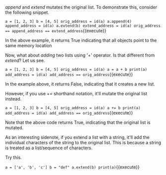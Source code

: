 *append* and *extend* mutates the original list.  To demonstrate this, consider the following snippet.

`a = [1, 2, 3]
b = [4, 5]
orig_address = id(a)
a.append(4)
append_address = id(a)
a.extend(b)
extend_address = id(a)
orig_address == append_address == extend_address`{{execute}}

In the above example, it returns True indicating that all objects point to the same memory location

Now, what about *adding* two lists using '+' operator.  Is that different from *extend*?  Let us see.

`a = [1, 2, 3]
b = [4, 5]
orig_address = id(a)
a = a + b
print(a)
add_address = id(a)
add_address == orig_address`{{execute}}

In the example above, it returns False, indicating that it creates a new list.

However, if you use += shorthand notation, it'll mutate the original list instead.

`a = [1, 2, 3]
b = [4, 5]
orig_address = id(a)
a += b
print(a)
add_address = id(a)
add_address == orig_address`{{execute}}

Note that the above code returns True, indicating that the original list is mutated.

As an interesting sidenote, if you extend a list with a string, it'll add the individual characters of the string to the original list.  This is because a string is treated as a list/sequence of characters.

Try this.

`a = ['a', 'b', 'c']
b = "def"
a.extend(b)
print(a)`{{execute}}